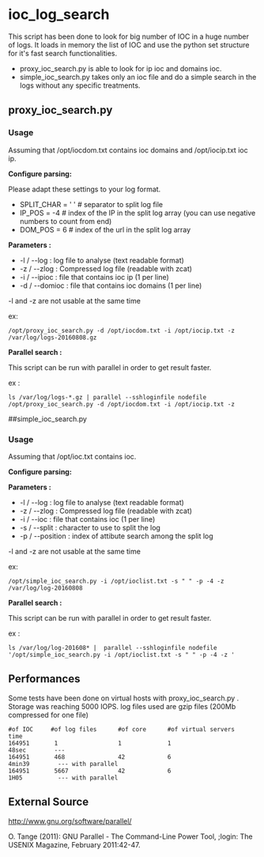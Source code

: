 # ioc_log_search

This script has been done to look for big number of IOC in a huge number of logs.
It loads in memory the list of IOC and use the python set structure for it's fast search functionalities.

- proxy_ioc_search.py is able to look for ip ioc and domains ioc.
- simple_ioc_search.py takes only an ioc file and do a simple search in the logs without any specific treatments.

## proxy_ioc_search.py

### Usage

Assuming that /opt/iocdom.txt contains ioc domains and /opt/iocip.txt ioc ip.

**Configure parsing:**

Please adapt these settings to your log format.

- SPLIT_CHAR = ' ' # separator to split log file
- IP_POS = -4 # index of the IP in the split log array (you can use negative numbers to count from end)
- DOM_POS = 6 # index of the url in the split log array

**Parameters :**

- -l / --log : log file to analyse (text readable format)
- -z / --zlog : Compressed log file (readable with zcat)
- -i / --ipioc : file that contains ioc ip (1 per line)
- -d / --domioc : file that contains ioc domains (1 per line)

-l and -z are not usable at the same time

ex:

```
/opt/proxy_ioc_search.py -d /opt/iocdom.txt -i /opt/iocip.txt -z /var/log/logs-20160808.gz
```

**Parallel search :**

This script can be run with parallel in order to get result faster.

ex : 
```
ls /var/log/logs-*.gz | parallel --sshloginfile nodefile /opt/proxy_ioc_search.py -d /opt/iocdom.txt -i /opt/iocip.txt -z 
```

##simple_ioc_search.py

### Usage

Assuming that /opt/ioc.txt contains ioc.

**Configure parsing:**

**Parameters :**

- -l / --log : log file to analyse (text readable format)
- -z / --zlog : Compressed log file (readable with zcat)
- -i / --ioc : file that contains ioc (1 per line)
- -s / --split : character to use to split the log
- -p / --position : index of attibute search among the split log

-l and -z are not usable at the same time

ex:

```
/opt/simple_ioc_search.py -i /opt/ioclist.txt -s " " -p -4 -z /var/log/log-20160808
```

**Parallel search :**

This script can be run with parallel in order to get result faster.

ex : 
```
ls /var/log/log-201608* |  parallel --sshloginfile nodefile '/opt/simple_ioc_search.py -i /opt/ioclist.txt -s " " -p -4 -z '
```

## Performances

Some tests have been done on virtual hosts with proxy_ioc_search.py .
Storage was reaching 5000 IOPS.
log files used are gzip files (200Mb compressed for one file)

```
#of IOC     #of log files      #of core      #of virtual servers    time
164951       1                 1             1                      48sec        ---
164951       468               42            6                      4min39        --- with parallel
164951       5667              42            6                      1H05          --- with parallel
```

## External Source

http://www.gnu.org/software/parallel/

O. Tange (2011): GNU Parallel - The Command-Line Power Tool,
;login: The USENIX Magazine, February 2011:42-47.
